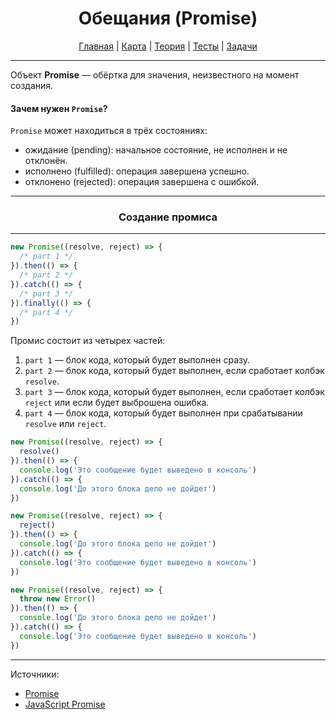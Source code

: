 <div align="center">

# Обещания (Promise)

[Главная](https://github.com/dollaween/junior-roadmap/)
|
[Карта](/roadmap/README.md)
|
[Теория](/theory/README.md)
|
[Тесты](/tests/README.md)
|
[Задачи](/tasks/README.md)

</div>

---

Объект **Promise** — обёртка для значения, неизвестного на момент создания.

#### Зачем нужен `Promise`?

`Promise` может находиться в трёх состояниях:
- ожидание (pending): начальное состояние, не исполнен и не отклонён.
- исполнено (fulfilled): операция завершена успешно.
- отклонено (rejected): операция завершена с ошибкой.

---

<div align="center">

### Создание промиса

</div>

---

```js
new Promise((resolve, reject) => {
  /* part 1 */
}).then(() => {
  /* part 2 */
}).catch(() => {
  /* part 3 */
}).finally(() => {
  /* part 4 */
})
```

Промис состоит из четырех частей:
1. `part 1` — блок кода, который будет выполнен сразу.
2. `part 2` — блок кода, который будет выполнен, если сработает колбэк `resolve`.
3. `part 3` — блок кода, который будет выполнен, если сработает колбэк `reject` или если будет выброшена ошибка.
4. `part 4` — блок кода, который будет выполнен при срабатывании `resolve` или `reject`.

```js
new Promise((resolve, reject) => {
  resolve()
}).then(() => {
  console.log('Это сообщение будет выведено в консоль')
}).catch(() => {
  console.log('До этого блока дело не дойдет')
})

new Promise((resolve, reject) => {
  reject()
}).then(() => {
  console.log('До этого блока дело не дойдет')
}).catch(() => {
  console.log('Это сообщение будет выведено в консоль')
})

new Promise((resolve, reject) => {
  throw new Error()
}).then(() => {
  console.log('До этого блока дело не дойдет')
}).catch(() => {
  console.log('Это сообщение будет выведено в консоль')
})
```

---

Источники:
- [Promise](https://learn.javascript.ru/promise)
- [JavaScript Promise](https://www.w3schools.com/js/js_promise.asp)
